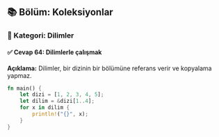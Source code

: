 ## 📚 Bölüm: Koleksiyonlar  
### 🔹 Kategori: Dilimler  
#### ✅ Cevap 64: Dilimlerle çalışmak

**Açıklama:**
Dilimler, bir dizinin bir bölümüne referans verir ve kopyalama yapmaz.

```rust
fn main() {
    let dizi = [1, 2, 3, 4, 5];
    let dilim = &dizi[1..4];
    for x in dilim {
        println!("{}", x);
    }
}
```
